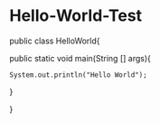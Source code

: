 # Hello-World-Test
public class HelloWorld{

  public static void main(String [] args){
	
    System.out.println("Hello World");
		
  }
	
}
